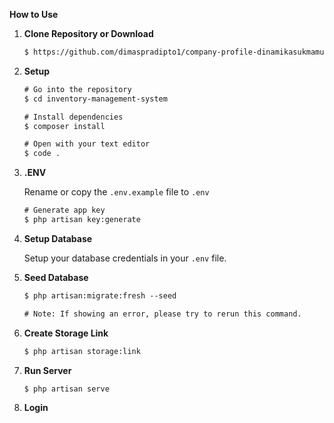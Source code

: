 **How to Use**

1. **Clone Repository or Download**
    
    ```html
    $ https://github.com/dimaspradipto1/company-profile-dinamikasukmamulia.git
    ```
    
2. **Setup**
    
    ```html
    # Go into the repository
    $ cd inventory-management-system
    
    # Install dependencies
    $ composer install
    
    # Open with your text editor
    $ code .
    ```
    
3. **.ENV**
    
    Rename or copy the `.env.example` file to `.env`
    
    ```html
    # Generate app key
    $ php artisan key:generate
    ```
    
4. **Setup Database**
    
    Setup your database credentials in your `.env` file.
    
5. **Seed Database**
    
    ```html
    $ php artisan:migrate:fresh --seed
    
    # Note: If showing an error, please try to rerun this command.
    ```
    
6. **Create Storage Link**
    
    ```html
    $ php artisan storage:link
    ```
    
7. **Run Server**
    
    ```html
    $ php artisan serve
    ```
    
8. **Login**
